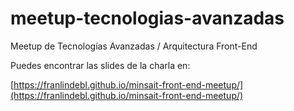 # meetup-tecnologias-avanzadas

Meetup de Tecnologías Avanzadas / Arquitectura Front-End

Puedes encontrar las slides de la charla en:

[https://franlindebl.github.io/minsait-front-end-meetup/](https://franlindebl.github.io/minsait-front-end-meetup/)
